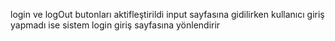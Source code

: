 login ve logOut butonları aktifleştirildi
input sayfasına gidilirken kullanıcı giriş yapmadı ise sistem login giriş sayfasına yönlendirir

